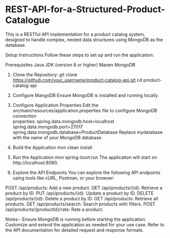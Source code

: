# REST-API-for-a-Structured-Product-Catalogue
This is a RESTful API implementation for a product catalog system, designed to handle complex, nested data structures using MongoDB as the database.

Setup Instructions
Follow these steps to set up and run the application:

Prerequisites
Java JDK (version 8 or higher)
Maven
MongoDB

1. Clone the Repository:
   git clone https://github.com/your_username/product-catalog-api.git
   cd product-catalog-api
   
3. Configure MangoDB
   Ensure MongoDB is installed and running locally.
   
4. Configure Application Properties
  Edit the src/main/resources/application.properties file to configure MongoDB connection       
  properties:
  spring.data.mongodb.host=localhost
  spring.data.mongodb.port=27017
  spring.data.mongodb.database=ProductDatabase
  Replace mydatabase with the name of your MongoDB database.

5. Build the Application
   mvn clean install
   
5. Run the Application
  mvn spring-boot:run
The application will start on http://localhost:8080.

7. Explore the API Endpoints
You can explore the following API endpoints using tools like cURL, Postman, or your browser:

POST /api/products: Add a new product.
GET /api/products/{id}: Retrieve a product by ID.
PUT /api/products/{id}: Update a product by ID.
DELETE /api/products/{id}: Delete a product by ID.
GET /api/products: Retrieve all products.
GET /api/products/search: Search products with filters.
POST /api/products/{productId}/rate: Rate a product.

Notes:-
Ensure MongoDB is running before starting the application.
Customize and extend the application as needed for your use case.
Refer to the API documentation for detailed request and response formats.
